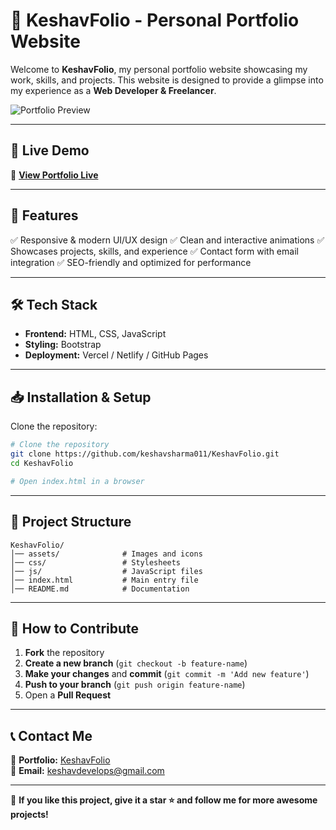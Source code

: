 # 📌 KeshavFolio - Personal Portfolio Website

Welcome to **KeshavFolio**, my personal portfolio website showcasing my work, skills, and projects. This website is designed to provide a glimpse into my experience as a **Web Developer & Freelancer**.

![Portfolio Preview](https://github.com/user-attachments/assets/e92772da-6075-4921-9354-9a379812f579)

---

## 🚀 Live Demo
🔗 **[View Portfolio Live](https://keshav-codes.netlify.app/)**

---

## 🎯 Features
✅ Responsive & modern UI/UX design
✅ Clean and interactive animations
✅ Showcases projects, skills, and experience
✅ Contact form with email integration
✅ SEO-friendly and optimized for performance

---

## 🛠️ Tech Stack
- **Frontend:** HTML, CSS, JavaScript
- **Styling:** Bootstrap
- **Deployment:** Vercel / Netlify / GitHub Pages

---

## 📥 Installation & Setup
Clone the repository:
```bash
# Clone the repository
git clone https://github.com/keshavsharma011/KeshavFolio.git
cd KeshavFolio

# Open index.html in a browser
```

---

## 📂 Project Structure
```
KeshavFolio/
│── assets/              # Images and icons
│── css/                 # Stylesheets
│── js/                  # JavaScript files
│── index.html           # Main entry file
│── README.md            # Documentation
```

---

## 📌 How to Contribute
1. **Fork** the repository
2. **Create a new branch** (`git checkout -b feature-name`)
3. **Make your changes** and **commit** (`git commit -m 'Add new feature'`)
4. **Push to your branch** (`git push origin feature-name`)
5. Open a **Pull Request**

---

## 📞 Contact Me
💼 **Portfolio:** [KeshavFolio](https://keshav-codes.netlify.app/)  
📧 **Email:** [keshavdevelops@gmail.com](mailto:keshavdevelops@gmail.com)  

---

💖 **If you like this project, give it a star ⭐ and follow me for more awesome projects!**
